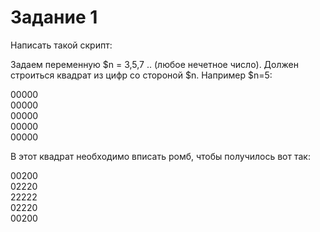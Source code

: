 # Задание 1
<p>Написать такой скрипт:
<p>Задаем переменную $n = 3,5,7 .. (любое нечетное число). Должен строиться квадрат из цифр со стороной $n. Например $n=5:
<p>00000
<br>00000
<br>00000
<br>00000
<br>00000

В этот квадрат необходимо вписать ромб, чтобы получилось вот так:
<p>00200
<br>02220
<br>22222
<br>02220
<br>00200
